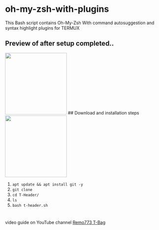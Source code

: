# oh-my-zsh-with-plugins
This Bash script contains Oh-My-Zsh With command autosuggestion and syntax highlight plugins for TERMUX
## Preview of after setup completed..
<img src="https://user-images.githubusercontent.com/28594846/42722171-e92e650c-8764-11e8-8f65-76a318c1de27.jpeg" width="200" hight="220">
## Download and installation steps
<img src="https://user-images.githubusercontent.com/28594846/42721978-6b90278c-8761-11e8-97f2-eca4f86e837f.jpeg" width="200" hight="220">


1. `apt update && apt install git -y`
2. `git clone   `
3. `cd T-Header/`
4. `ls`
5. `bash t-header.sh`
#
video guide on YouTube channel [Remo773 T-Bag](https://)
